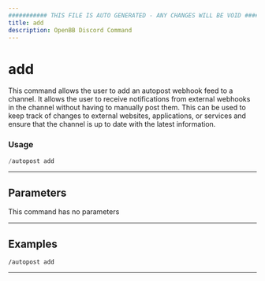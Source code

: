 ```yaml
---
########### THIS FILE IS AUTO GENERATED - ANY CHANGES WILL BE VOID ###########
title: add
description: OpenBB Discord Command
---
```


# add

This command allows the user to add an autopost webhook feed to a channel. It allows the user to receive notifications from external webhooks in the channel without having to manually post them. This can be used to keep track of changes to external websites, applications, or services and ensure that the channel is up to date with the latest information.

### Usage

```python wordwrap
/autopost add
```

---

## Parameters

This command has no parameters



---

## Examples

```
/autopost add
```
---
